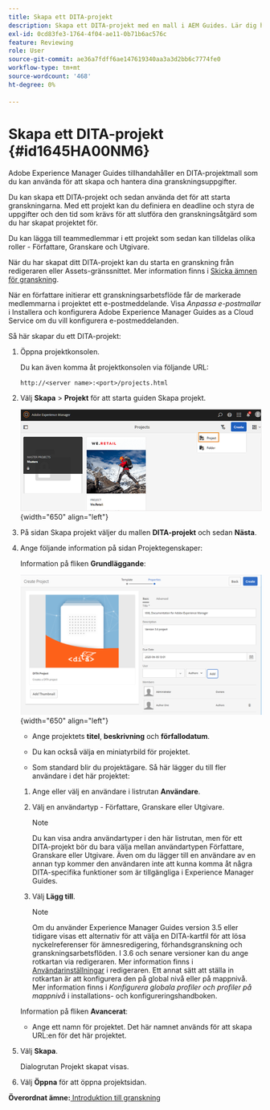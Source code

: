 ```yaml
---
title: Skapa ett DITA-projekt
description: Skapa ett DITA-projekt med en mall i AEM Guides. Lär dig hur du använder ett DITA-projekt för att initiera granskningarna.
exl-id: 0cd83fe3-1764-4f04-ae11-0b71b6ac576c
feature: Reviewing
role: User
source-git-commit: ae36a7fdff6ae147619340aa3a3d2bb6c7774fe0
workflow-type: tm+mt
source-wordcount: '468'
ht-degree: 0%

---
```


# Skapa ett DITA-projekt {#id1645HA00NM6}

Adobe Experience Manager Guides tillhandahåller en DITA-projektmall som du kan använda för att skapa och hantera dina granskningsuppgifter.

Du kan skapa ett DITA-projekt och sedan använda det för att starta granskningarna. Med ett projekt kan du definiera en deadline och styra de uppgifter och den tid som krävs för att slutföra den granskningsåtgärd som du har skapat projektet för.

Du kan lägga till teammedlemmar i ett projekt som sedan kan tilldelas olika roller - Författare, Granskare och Utgivare.

När du har skapat ditt DITA-projekt kan du starta en granskning från redigeraren eller Assets-gränssnittet. Mer information finns i [Skicka ämnen för granskning](review-send-topics-for-review.md#).

När en författare initierar ett granskningsarbetsflöde får de markerade medlemmarna i projektet ett e-postmeddelande. Visa *Anpassa e-postmallar* i Installera och konfigurera Adobe Experience Manager Guides as a Cloud Service om du vill konfigurera e-postmeddelanden.

Så här skapar du ett DITA-projekt:

1. Öppna projektkonsolen.

   Du kan även komma åt projektkonsolen via följande URL:

   ```http
   http://<server name>:<port>/projects.html
   ```

1. Välj **Skapa** \> **Projekt** för att starta guiden Skapa projekt.

   ![](images/project-console-63.png){width="650" align="left"}

1. På sidan Skapa projekt väljer du mallen **DITA-projekt** och sedan **Nästa**.

1. Ange följande information på sidan Projektegenskaper:

   Information på fliken **Grundläggande**:

   ![](images/create-project.png){width="650" align="left"}

   - Ange projektets **titel**, **beskrivning** och **förfallodatum**.

   - Du kan också välja en miniatyrbild för projektet.

   - Som standard blir du projektägare. Så här lägger du till fler användare i det här projektet:

   1. Ange eller välj en användare i listrutan **Användare**.

   1. Välj en användartyp - Författare, Granskare eller Utgivare.

      >[!NOTE]
      >
      >Du kan visa andra användartyper i den här listrutan, men för ett DITA-projekt bör du bara välja mellan användartypen Författare, Granskare eller Utgivare. Även om du lägger till en användare av en annan typ kommer den användaren inte att kunna komma åt några DITA-specifika funktioner som är tillgängliga i Experience Manager Guides.

   1. Välj **Lägg till**.

      >[!NOTE]
      >
      >Om du använder Experience Manager Guides version 3.5 eller tidigare visas ett alternativ för att välja en DITA-kartfil för att lösa nyckelreferenser för ämnesredigering, förhandsgranskning och granskningsarbetsflöden. I 3.6 och senare versioner kan du ange rotkartan via redigeraren. Mer information finns i [Användarinställningar](web-editor-features.md#id2087G0P40SB) i redigeraren. Ett annat sätt att ställa in rotkartan är att konfigurera den på global nivå eller på mappnivå. Mer information finns i *Konfigurera globala profiler och profiler på mappnivå* i installations- och konfigureringshandboken.

   Information på fliken **Avancerat**:

   - Ange ett namn för projektet. Det här namnet används för att skapa URL:en för det här projektet.

1. Välj **Skapa**.

   Dialogrutan Projekt skapat visas.

1. Välj **Öppna** för att öppna projektsidan.


**Överordnat ämne:**&#x200B;[ Introduktion till granskning](review.md)
